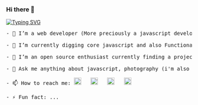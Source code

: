 ### Hi there 👋

[![Typing SVG](https://readme-typing-svg.herokuapp.com?color=72F700&center=true&vCenter=true&multiline=true&height=300&lines=hello%2C+I'm+a+web+developer;And+a+photographer;And+an+Electronics+Engineer;WHO;Loves+to+work+with+javascript)](https://git.io/typing-svg)

<pre style="background-image: url("https://media-exp1.licdn.com/dms/image/C4E03AQFNbpWj4EaoEg/profile-displayphoto-shrink_100_100/0/1622614226851?e=1636588800&v=beta&t=6988V2T_1R7MmiyziI6WKfIrHcBrjnM3S99MslxXyg0"); background-color: "transparent";">
- 🔭 I’m a web developer (More preciously a javascript developer)

- 🌱 I’m currently digging core javascript and also Functional Programming.

- 👯 I’m an open source enthusiast currently finding a project to contribute to.

- 💬 Ask me anything about javascript, photography (i'm also a photographer tough)

- 📫 How to reach me: <a href="https://www.facebook.com/himanshu27.stu" target="_blank"><img src="https://static.xx.fbcdn.net/rsrc.php/yb/r/hLRJ1GG_y0J.ico" height="20px" width="20px" alt="Facebook"/></a>   <a href="https://twitter.com/imhimanshu27" target="_blank"><img height="20px" width="20px" src="https://abs.twimg.com/favicons/twitter.ico" alt="Twitter"/></a>   <a href="https://www.linkedin.com/in/im-himanshu27" target="_blank"><img height="20px" width="20px" src="https://static-exp1.licdn.com/sc/h/eahiplrwoq61f4uan012ia17i" alt="LinkedIn"/></a>   <a href="https://www.instagram.com/himanshu.tasveer" target="_blank"><img height="20px" width="20px" src="https://www.instagram.com/static/images/ico/favicon.ico/36b3ee2d91ed.ico" alt="Instagram"/></a>

- ⚡ Fun fact: ...

</pre>

